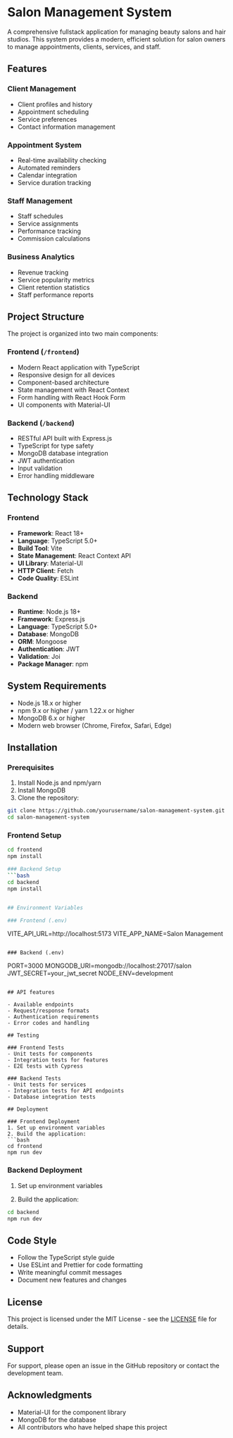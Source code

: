 # Salon Management System

A comprehensive fullstack application for managing beauty salons and hair studios. This system provides a modern, efficient solution for salon owners to manage appointments, clients, services, and staff.

## Features

### Client Management
- Client profiles and history
- Appointment scheduling
- Service preferences
- Contact information management

### Appointment System
- Real-time availability checking
- Automated reminders
- Calendar integration
- Service duration tracking

### Staff Management
- Staff schedules
- Service assignments
- Performance tracking
- Commission calculations

### Business Analytics
- Revenue tracking
- Service popularity metrics
- Client retention statistics
- Staff performance reports

## Project Structure

The project is organized into two main components:

### Frontend (`/frontend`)
- Modern React application with TypeScript
- Responsive design for all devices
- Component-based architecture
- State management with React Context
- Form handling with React Hook Form
- UI components with Material-UI

### Backend (`/backend`)
- RESTful API built with Express.js
- TypeScript for type safety
- MongoDB database integration
- JWT authentication
- Input validation
- Error handling middleware

## Technology Stack

### Frontend
- **Framework**: React 18+
- **Language**: TypeScript 5.0+
- **Build Tool**: Vite
- **State Management**: React Context API
- **UI Library**: Material-UI
- **HTTP Client**: Fetch
- **Code Quality**: ESLint

### Backend
- **Runtime**: Node.js 18+
- **Framework**: Express.js
- **Language**: TypeScript 5.0+
- **Database**: MongoDB
- **ORM**: Mongoose
- **Authentication**: JWT
- **Validation**: Joi
- **Package Manager**: npm

## System Requirements

- Node.js 18.x or higher
- npm 9.x or higher / yarn 1.22.x or higher
- MongoDB 6.x or higher
- Modern web browser (Chrome, Firefox, Safari, Edge)

## Installation

### Prerequisites
1. Install Node.js and npm/yarn
2. Install MongoDB
3. Clone the repository:
```bash
git clone https://github.com/yourusername/salon-management-system.git
cd salon-management-system
```

### Frontend Setup
```bash
cd frontend
npm install

### Backend Setup
```bash
cd backend
npm install


## Environment Variables

### Frontend (.env)
```
VITE_API_URL=http://localhost:5173
VITE_APP_NAME=Salon Management
```

### Backend (.env)
```
PORT=3000
MONGODB_URI=mongodb://localhost:27017/salon
JWT_SECRET=your_jwt_secret
NODE_ENV=development
```

## API features

- Available endpoints
- Request/response formats
- Authentication requirements
- Error codes and handling

## Testing

### Frontend Tests
- Unit tests for components
- Integration tests for features
- E2E tests with Cypress

### Backend Tests
- Unit tests for services
- Integration tests for API endpoints
- Database integration tests

## Deployment

### Frontend Deployment
1. Set up environment variables
2. Build the application:
```bash
cd frontend
npm run dev
```

### Backend Deployment
1. Set up environment variables

2. Build the application:
```bash
cd backend
npm run dev
```


## Code Style

- Follow the TypeScript style guide
- Use ESLint and Prettier for code formatting
- Write meaningful commit messages
- Document new features and changes

## License

This project is licensed under the MIT License - see the [LICENSE](LICENSE) file for details.

## Support

For support, please open an issue in the GitHub repository or contact the development team.

## Acknowledgments

- Material-UI for the component library
- MongoDB for the database
- All contributors who have helped shape this project 
